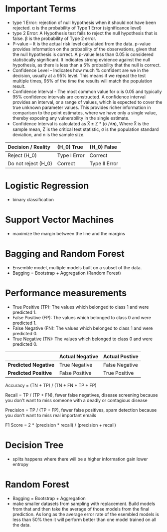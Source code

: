 # Important Terms 
- type 1 Error: rejection of null hypothesis when it should not have been rejected. α is the probability of Type 1 Error (significance level)
- type 2 Error: A Hypothesis test fails to reject the null hypothesis that is false. β is the probability of Type 2 error.
- P-value – It is the actual risk level calculated from the data. p-value provides information on the probability of the observations, given that the null hypothesis is correct. A p-value less than 0.05 is considered statistically significant. It indicates strong evidence against the null hypothesis, as there is less than a 5% probability that the null is correct.
- Confidence Level – Indicates how much % confident are we in the decision, usually at a 95% level. This means if we repeat the test multiple times, 95% of the time the results will match the population result.
- Confidence Interval - The most common value for α is 0.05 and typically 95% confidence intervals are constructed. A confidence interval provides an interval, or a range of values, which is expected to cover the true unknown parameter values. This provides richer information in comparison to the point estimates, where we have only a single value, thereby exposing any vulnerability in the single estimate.
- Confidence Interval is calculated as X̅ ± Z * (σ /√𝒏), Where X̅ is the sample mean, Z is the critical test statistic, σ is the population standard deviation, and n is the sample size.


| Decision / Reality | \(H_0\) True | \(H_0\) False |
|:-------------------|:-------------|:--------------|
| Reject \(H_0\)     | Type I Error | Correct       |
| Do not reject \(H_0\) | Correct      | Type II Error |

# Logistic Regression 
- binary classification 

# Support Vector Machines 
- maximize the margin between the line and the margins

# Bagging and Random Forest 
- Ensemble model, multiple models built on a subset of the data.
- Bagging = Bootstrap + Aggregation (Random Forest)


# Performance measurements
- True Positive (TP): The values which belonged to class 1 and were predicted 1.
- False Positive (FP): The values which belonged to class 0 and were predicted 1.
- False Negative (FN): The values which belonged to class 1 and were predicted 0.
- True Negative (TN): The values which belonged to class 0 and were predicted 0.

|                      | Actual Negative | Actual Postive |
|----------------------|-----------------|----------------|
|**Predicted Negative**| True Negative   | False Negative |
|**Predicted Positive**| False Positive  | True Positive  | 

Accuracy = (TN + TP) / (TN + FN + TP + FP)

Recall = TP / (TP + FN), fewer false negatives, disease screening because you don't want to miss someone with a deadly or contagious disease 

Precision = TP / (TP + FP), fewer false positives, spam detection because you don't want to miss real important emails

F1 Score = 2 * (precision * recall) / (precision + recall)

# Decision Tree 
- splits happens where there will be a higher information gain lower entropy 

# Random Forest 
- Bagging = Bootstrap + Aggregation 
- make smaller datasets from sampling with replacement. Build models from that and then take the average of those models from the final prediction. As long as the average error rate of the esembled models is less than 50% then it will perform better than one model trained on all the data. 
